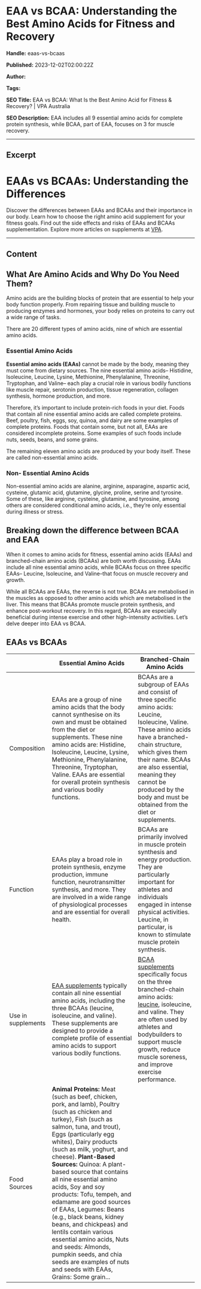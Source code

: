 # EAA vs BCAA: Understanding the Best Amino Acids for Fitness and Recovery

**Handle:** eaas-vs-bcaas

**Published:** 2023-12-02T02:00:22Z

**Author:**  

**Tags:** 

**SEO Title:** EAA vs BCAA: What Is the Best Amino Acid for Fitness & Recovery? | VPA Australia

**SEO Description:** EAA includes all 9 essential amino acids for complete protein synthesis, while BCAA, part of EAA, focuses on 3 for muscle recovery.

---

## Excerpt

# EAAs vs BCAAs: Understanding the Differences

Discover the differences between EAAs and BCAAs and their importance in our body. Learn how to choose the right amino acid supplement for your fitness goals. Find out the side effects and risks of EAAs and BCAAs supplementation. Explore more articles on supplements at [VPA](https://www.vpa.com.au/).

---

## Content

## What Are Amino Acids and Why Do You Need Them?

Amino acids are the building blocks of protein that are essential to help your body function properly. From repairing tissue and building muscle to producing enzymes and hormones, your body relies on proteins to carry out a wide range of tasks.

There are 20 different types of amino acids, nine of which are essential amino acids.

### Essential Amino Acids

**Essential amino acids (EAAs)** cannot be made by the body, meaning they must come from dietary sources. The nine essential amino acids– Histidine, Isoleucine, Leucine, Lysine, Methionine, Phenylalanine, Threonine, Tryptophan, and Valine– each play a crucial role in various bodily functions like muscle repair, serotonin production, tissue regeneration, collagen synthesis, hormone production, and more.

Therefore, it’s important to include protein-rich foods in your diet. Foods that contain all nine essential amino acids are called complete proteins. Beef, poultry, fish, eggs, soy, quinoa, and dairy are some examples of complete proteins. Foods that contain some, but not all, EAAs are considered incomplete proteins. Some examples of such foods include nuts, seeds, beans, and some grains.

The remaining eleven amino acids are produced by your body itself. These are called non-essential amino acids.

### Non- Essential Amino Acids

Non-essential amino acids are alanine, arginine, asparagine, aspartic acid, cysteine, glutamic acid, glutamine, glycine, proline, serine and tyrosine. Some of these, like arginine, cysteine, glutamine, and tyrosine, among others are considered conditional amino acids, i.e., they’re only essential during illness or stress.

## Breaking down the difference between BCAA and EAA

When it comes to amino acids for fitness, essential amino acids (EAAs) and branched-chain amino acids (BCAAs) are both worth discussing. EAAs include all nine essential amino acids, while BCAAs focus on three specific EAAs– Leucine, Isoleucine, and Valine–that focus on muscle recovery and growth.

While all BCAAs are EAAs, the reverse is not true. BCAAs are metabolised in the muscles as opposed to other amino acids which are metabolised in the liver. This means that BCAAs promote muscle protein synthesis, and enhance post-workout recovery. In this regard, BCAAs are especially beneficial during intense exercise and other high-intensity activities. Let’s delve deeper into EAA vs BCAA.

## EAAs vs BCAAs 

|                   | Essential Amino Acids | Branched-Chain Amino Acids |
|-------------------|-----------------------|----------------------------|
| Composition       | EAAs are a group of nine amino acids that the body cannot synthesise on its own and must be obtained from the diet or supplements. These nine amino acids are: Histidine, Isoleucine, Leucine, Lysine, Methionine, Phenylalanine, Threonine, Tryptophan, Valine. EAAs are essential for overall protein synthesis and various bodily functions. | BCAAs are a subgroup of EAAs and consist of three specific amino acids: Leucine, Isoleucine, Valine. These amino acids have a branched-chain structure, which gives them their name. BCAAs are also essential, meaning they cannot be produced by the body and must be obtained from the diet or supplements. |
| Function          | EAAs play a broad role in protein synthesis, enzyme production, immune function, neurotransmitter synthesis, and more. They are involved in a wide range of physiological processes and are essential for overall health. | BCAAs are primarily involved in muscle protein synthesis and energy production. They are particularly important for athletes and individuals engaged in intense physical activities. Leucine, in particular, is known to stimulate muscle protein synthesis. |
| Use in supplements | [EAA supplements](https://www.vpa.com.au/collections/amino-acids/products/essential-amino-acids) typically contain all nine essential amino acids, including the three BCAAs (leucine, isoleucine, and valine). These supplements are designed to provide a complete profile of essential amino acids to support various bodily functions. | [BCAA supplements](https://www.vpa.com.au/products/bcaa-2-1-1?variant=32044672221239) specifically focus on the three branched-chain amino acids: [leucine](https://www.vpa.com.au/collections/amino-acids/products/leucine), isoleucine, and valine. They are often used by athletes and bodybuilders to support muscle growth, reduce muscle soreness, and improve exercise performance. |
| Food Sources      | **Animal Proteins:** Meat (such as beef, chicken, pork, and lamb), Poultry (such as chicken and turkey), Fish (such as salmon, tuna, and trout), Eggs (particularly egg whites), Dairy products (such as milk, yoghurt, and cheese). **Plant-Based Sources:** Quinoa: A plant-based source that contains all nine essential amino acids, Soy and soy products: Tofu, tempeh, and edamame are good sources of EAAs, Legumes: Beans (e.g., black beans, kidney beans, and chickpeas) and lentils contain various essential amino acids, Nuts and seeds: Almonds, pumpkin seeds, and chia seeds are examples of nuts and seeds with EAAs, Grains: Some grain...

